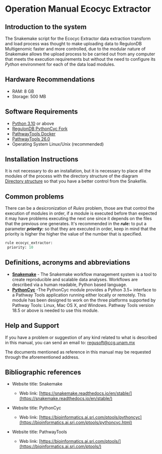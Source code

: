 # Operation Manual Ecocyc Extractor

## Introduction to the system

The Snakemake script for the Ecocyc Extractor data extraction transform and load process was thought to make uploading data to RegulonDB Multigenomic faster and more controlled, due to the modular nature of Snakemake allows the upload process to be carried out from any computer that meets the execution requirements but without the need to configure its _Python_ environment for each of the data load modules.

## Hardware Recommendations

- RAM: 8 GB
- Storage: 500 MB

## Software Requirements

- [Python 3.10](https://www.python.org/) or above
- [RegulonDB PythonCyc Fork](https://github.com/regulondbunam/PythonCyc)
- [PathwayTools Docker](https://github.com/pablo-epl/pathway-tools-docker)
- [PathwayTools 26.0](http://bioinformatics.ai.sri.com/ptools/)
- Operating System Linux/Unix (recommended)

## Installation Instructions

It is not necessary to do an installation, but it is necessary to place all the modules of the process with the directory structure of the diagram [Directory structure](../docs/diagrams/RegulonDBProyectsDirsTemplates.png) so that you have a better control from the Snakefile.

## Common problems

There can be a desicronization of _Rules_ problem, those are that control the execution of modules in order, if a module is executed before than expected it may have problems executing the next one since it depends on the files that the previous one generates.
It's recommended in the **_rule:_** to put a parameter **_priority:_** so that they are executed in order, keep in mind that the priority is higher the higher the value of the number that is specified.

```python
rule ecocyc_extractor:
 priority: 10
```

## Definitions, acronyms and abbreviations

- **[Snakemake](https://snakemake.readthedocs.io/en/stable/)** - The Snakemake workflow management system is a tool to create reproducible and scalable data analyses. Workflows are described via a human readable, Python based language.
- **[PythonCyc]( https://github.com/regulondbunam/PythonCyc)** -The PythonCyc module provides a Python 3.5+ interface to a Pathway Tools application running either locally or remotely. This module has been designed to work on the three platforms supported by Pathway Tools: Linux, Mac OS X, and Windows. Pathway Tools version 18.5 or above is needed to use this module.

## Help and Support

If you have a problem or suggestion of any kind related to what is described in this manual, you can send an email to: [regusoft@ccg.unam.mx](mailto:regusoft@ccg.unam.mx)

The documents mentioned as reference in this manual may be requested through the aforementioned address.

## Bibliographic references

- Website title: Snakemake
  - Web link: [https://snakemake.readthedocs.io/en/stable/](https://snakemake.readthedocs.io/en/stable/)

- Website title: PythonCyc
  - Web link: [https://bioinformatics.ai.sri.com/ptools/pythoncyc](https://bioinformatics.ai.sri.com/ptools/pythoncyc.html)

- Website title: PathwayTools
  - Web link: [https://bioinformatics.ai.sri.com/ptools/](https://bioinformatics.ai.sri.com/ptools/)
